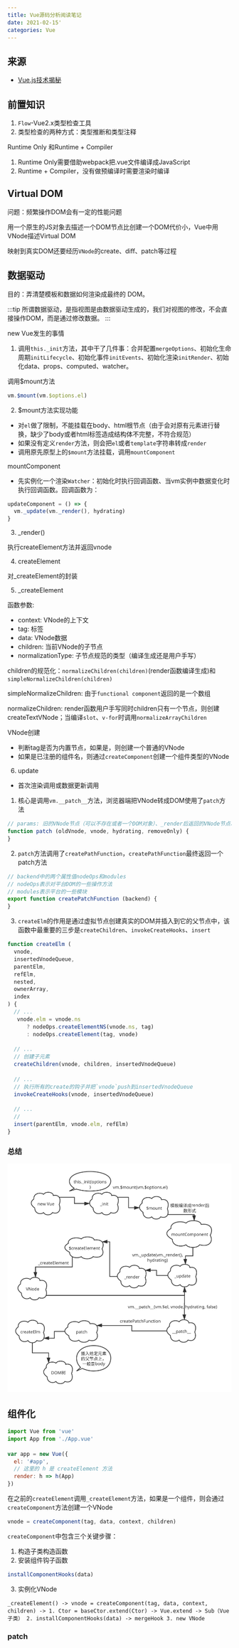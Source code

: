 ```yaml
---
title: Vue源码分析阅读笔记
date: 2021-02-15'
categories: Vue
---
```


## 来源

- [Vue.js技术揭秘](https://ustbhuangyi.github.io/vue-analysis)

## 前置知识

1. `Flow`-Vue2.x类型检查工具
2. 类型检查的两种方式：类型推断和类型注释

Runtime Only 和Runtime + Compiler

1. Runtime Only需要借助webpack把.vue文件编译成JavaScript
2. Runtime + Compiler，没有做预编译时需要渲染时编译

## Virtual DOM

问题：频繁操作DOM会有一定的性能问题

用一个原生的JS对象去描述一个DOM节点比创建一个DOM代价小，Vue中用VNode描述Virtual DOM

映射到真实DOM还要经历`VNode`的create、diff、patch等过程


## 数据驱动

目的：弄清楚模板和数据如何渲染成最终的 DOM。

:::tip
所谓数据驱动，是指视图是由数据驱动生成的，我们对视图的修改，不会直接操作DOM，而是通过修改数据。
:::

new Vue发生的事情

1. 调用`this._init`方法，其中干了几件事：合并配置`mergeOptions`、初始化生命周期`initLifecycle`、初始化事件`initEvents`、初始化渲染`initRender`、初始化data、props、computed、watcher。

调用$mount方法

```js
vm.$mount(vm.$options.el)
```

2. $mount方法实现功能

- 对`el`做了限制，不能挂载在body、html根节点（由于会对原有元素进行替换，缺少了body或者html标签造成结构体不完整，不符合规范）
- 如果没有定义`render`方法，则会把`el`或者`template`字符串转成`render`
- 调用原先原型上的`$mount`方法挂载，调用`mountComponent`

mountComponent

- 先实例化一个渲染`Watcher`：初始化时执行回调函数、当vm实例中数据变化时执行回调函数。回调函数为：

```js
updateComponent = () => {
  vm._update(vm._render(), hydrating)
}
```

3. _render()

执行createElement方法并返回vnode

4. createElement

对_createElement的封装

5. _createElement

函数参数:

- context: VNode的上下文
- tag: 标签
- data: VNode数据
- children: 当前VNode的子节点
- normalizationType: 子节点规范的类型（编译生成还是用户手写）

children的规范化：`normalizeChildren(children)`(render函数编译生成)和`simpleNormalizeChildren(children)`

simpleNormalizeChildren: 由于`functional component`返回的是一个数组

normalizeChildren: render函数用户手写同时children只有一个节点，则创建createTextVNode；当编译`slot`、`v-for`时调用`normalizeArrayChildren`

VNode创建

- 判断tag是否为内置节点，如果是，则创建一个普通的VNode
- 如果是已注册的组件名，则通过`createComponent`创建一个组件类型的VNode

6. update

- 首次渲染调用或数据更新调用

1. 核心是调用`vm.__patch__`方法，浏览器端把VNode转成DOM使用了`patch`方法
```js
// params: 旧的VNode节点（可以不存在或者一个DOM对象）、_render后返回的VNode节点、hydrating-是否是服务端渲染、给transition-group使用
function patch (oldVnode, vnode, hydrating, removeOnly) {
}
```
2. `patch`方法调用了`createPathFunction`，`createPathFunction`最终返回一个patch方法

```js
// backend中的两个属性值nodeOps和modules
// nodeOps表示对平台DOM的一些操作方法
// modules表示平台的一些模块
export function createPatchFunction (backend) {
}
```

3. `createElm`的作用是通过虚拟节点创建真实的DOM并插入到它的父节点中，该函数中最重要的三步是`createChildren`、`invokeCreateHooks`、`insert`

```js
function createElm (
  vnode,
  insertedVnodeQueue,
  parentElm,
  refElm,
  nested,
  ownerArray,
  index
) {
  // ...
   vnode.elm = vnode.ns
      ? nodeOps.createElementNS(vnode.ns, tag)
      : nodeOps.createElement(tag, vnode)

  // ...
  // 创建子元素
  createChildren(vnode, children, insertedVnodeQueue)

  // ...
  // 执行所有的create的钩子并把`vnode`push到insertedVnodeQueue
  invokeCreateHooks(vnode, insertedVnodeQueue)

  // ...
  //
  insert(parentElm, vnode.elm, refElm)
}
```

### 总结

![new Vue过程](./vue_source/new.svg)

## 组件化

```js
import Vue from 'vue'
import App from './App.vue'

var app = new Vue({
  el: '#app',
  // 这里的 h 是 createElement 方法
  render: h => h(App)
})
```

在之前的`createElement`调用`_createElement`方法，如果是一个组件，则会通过`createComponent`方法创建一个VNode

```js
vnode = createComponent(tag, data, context, children)
```

`createComponent`中包含三个关键步骤：

1. 构造子类构造函数
2. 安装组件钩子函数

```js
installComponentHooks(data)
```
3. 实例化VNode

```
_createElement() -> vnode = createComponent(tag, data, context, children) -> 1. Ctor = baseCtor.extend(Ctor) -> Vue.extend -> Sub（Vue子类） 2. installComponentHooks(data) -> mergeHook 3. new VNode
```

### patch

